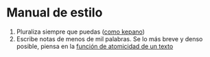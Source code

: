 # Manual de estilo

1. Pluraliza siempre que puedas ([como kepano](https://stephango.com/vault#personal-rules))
2. Escribe notas de menos de mil palabras. Se lo más breve y denso posible, piensa en la [función de atomicidad de un texto](ztk/202506051851.md)

